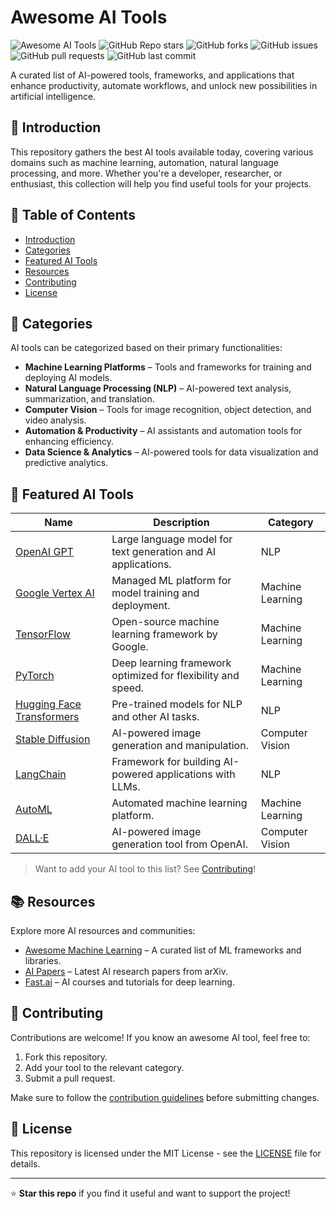 # Awesome AI Tools
![Awesome AI Tools](https://img.shields.io/badge/Awesome%20AI%20Tools-Blue.svg)
![GitHub Repo stars](https://img.shields.io/github/stars/AI-Agents-Simplified/Awesome-AI-Tools?style=social)
![GitHub forks](https://img.shields.io/github/forks/AI-Agents-Simplified/Awesome-AI-Tools?style=social)
![GitHub issues](https://img.shields.io/github/issues/AI-Agents-Simplified/Awesome-AI-Tools)
![GitHub pull requests](https://img.shields.io/github/issues-pr/AI-Agents-Simplified/Awesome-AI-Tools)
![GitHub last commit](https://img.shields.io/github/last-commit/AI-Agents-Simplified/Awesome-AI-Tools)

A curated list of AI-powered tools, frameworks, and applications that enhance productivity, automate workflows, and unlock new possibilities in artificial intelligence.

## 🚀 Introduction

This repository gathers the best AI tools available today, covering various domains such as machine learning, automation, natural language processing, and more. Whether you're a developer, researcher, or enthusiast, this collection will help you find useful tools for your projects.

## 📌 Table of Contents

- [Introduction](#-introduction)
- [Categories](#-categories)
- [Featured AI Tools](#-featured-ai-tools)
- [Resources](#-resources)
- [Contributing](#-contributing)
- [License](#-license)

## 📂 Categories

AI tools can be categorized based on their primary functionalities:

- **Machine Learning Platforms** – Tools and frameworks for training and deploying AI models.
- **Natural Language Processing (NLP)** – AI-powered text analysis, summarization, and translation.
- **Computer Vision** – Tools for image recognition, object detection, and video analysis.
- **Automation & Productivity** – AI assistants and automation tools for enhancing efficiency.
- **Data Science & Analytics** – AI-powered tools for data visualization and predictive analytics.

## 🌟 Featured AI Tools

| Name                                             | Description                                                        | Category            |
| ------------------------------------------------ | ------------------------------------------------------------------ | -------------------- |
| [OpenAI GPT](https://openai.com)                 | Large language model for text generation and AI applications.      | NLP                 |
| [Google Vertex AI](https://cloud.google.com/vertex-ai) | Managed ML platform for model training and deployment.       | Machine Learning    |
| [TensorFlow](https://www.tensorflow.org/)        | Open-source machine learning framework by Google.                  | Machine Learning    |
| [PyTorch](https://pytorch.org/)                  | Deep learning framework optimized for flexibility and speed.       | Machine Learning    |
| [Hugging Face Transformers](https://huggingface.co/) | Pre-trained models for NLP and other AI tasks.                | NLP                 |
| [Stable Diffusion](https://stablediffusionweb.com/) | AI-powered image generation and manipulation.                  | Computer Vision     |
| [LangChain](https://github.com/hwchase17/langchain) | Framework for building AI-powered applications with LLMs.        | NLP                 |
| [AutoML](https://cloud.google.com/automl)        | Automated machine learning platform.                              | Machine Learning    |
| [DALL·E](https://openai.com/dall-e)             | AI-powered image generation tool from OpenAI.                     | Computer Vision     |

> Want to add your AI tool to this list? See [Contributing](#-contributing)!

## 📚 Resources

Explore more AI resources and communities:

- [Awesome Machine Learning](https://github.com/josephmisiti/awesome-machine-learning) – A curated list of ML frameworks and libraries.
- [AI Papers](https://arxiv.org/list/cs.AI/recent) – Latest AI research papers from arXiv.
- [Fast.ai](https://www.fast.ai/) – AI courses and tutorials for deep learning.

## 🤝 Contributing

Contributions are welcome! If you know an awesome AI tool, feel free to:

1. Fork this repository.
2. Add your tool to the relevant category.
3. Submit a pull request.

Make sure to follow the [contribution guidelines](CONTRIBUTING.md) before submitting changes.

## 📜 License

This repository is licensed under the MIT License - see the [LICENSE](LICENSE) file for details.

---

⭐ **Star this repo** if you find it useful and want to support the project!

